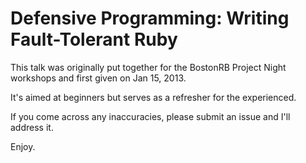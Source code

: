 Defensive Programming: Writing Fault-Tolerant Ruby
==================================================
This talk was originally put together for the BostonRB Project Night workshops and first given on Jan 15, 2013. 

It's aimed at beginners but serves as a refresher for the experienced.

If you come across any inaccuracies, please submit an issue and I'll address it. 

Enjoy.
